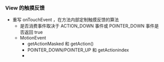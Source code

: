 ### View 的触摸反馈

- 重写 onTouchEvent ，在方法内部定制触摸反馈的算法
  - 是否消费事件取决于 ACTION_DOWN 事件或 POINTER_DOWN 事件是否返回 true
  - MotionEvent
    - getActionMasked 和 getAction()
    - POINTER_DOWN/POINTER_UP 和 getActionindex
    - 